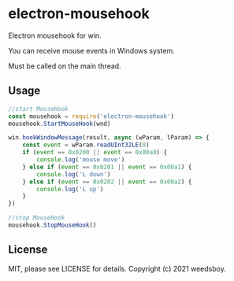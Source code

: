 # electron-mousehook

Electron mousehook for win.

You can receive mouse events in Windows system.

Must be called on the main thread.

## Usage

```js
//start MouseHook
const mousehook = require('electron-mousehook')
mousehook.StartMouseHook(wnd)

win.hookWindowMessage(result, async (wParam, lParam) => {
    const event = wParam.readUInt32LE(0)
    if (event == 0x0200 || event == 0x00a0) {
        console.log('mouse move')
    } else if (event == 0x0201 || event == 0x00a1) {
        console.log('L down')
    } else if (event == 0x0202 || event == 0x00a2) {
        console.log('L up')
    }
})

//stop MouseHook
mousehook.StopMouseHook()

```

## License

MIT, please see LICENSE for details. Copyright (c) 2021 weedsboy.
